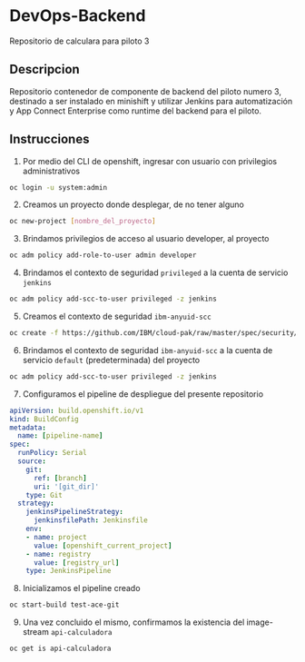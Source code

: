# DevOps-Backend
Repositorio de calculara para piloto 3

## Descripcion
Repositorio contenedor de componente de backend del piloto numero 3, destinado a ser instalado en minishift y utilizar Jenkins para automatización y App Connect Enterprise como runtime del backend para el piloto.

## Instrucciones
1. Por medio del CLI de openshift, ingresar con usuario con privilegios administrativos
 ```bash
 oc login -u system:admin
 ``` 
2. Creamos un proyecto donde desplegar, de no tener alguno
 ```bash
 oc new-project [nombre_del_proyecto]
 ``` 
3. Brindamos privilegios de acceso al usuario developer, al proyecto
```bash
oc adm policy add-role-to-user admin developer
```
4. Brindamos el contexto de seguridad `privileged` a la cuenta de servicio `jenkins`
```bash
oc adm policy add-scc-to-user privileged -z jenkins
```
5. Creamos el contexto de seguridad `ibm-anyuid-scc`
```bash
oc create -f https://github.com/IBM/cloud-pak/raw/master/spec/security/scc/ibm-anyuid-scc.yaml
```
6. Brindamos el contexto de seguridad `ibm-anyuid-scc` a la cuenta de servicio `default` (predeterminada) del proyecto
```bash
oc adm policy add-scc-to-user privileged -z jenkins
```
7. Configuramos el pipeline de despliegue del presente repositorio
```yaml
apiVersion: build.openshift.io/v1
kind: BuildConfig
metadata:
  name: [pipeline-name]
spec:
  runPolicy: Serial
  source:
    git:
      ref: [branch]
      uri: '[git_dir]'
    type: Git
  strategy:
    jenkinsPipelineStrategy:
      jenkinsfilePath: Jenkinsfile
    env:
    - name: project
      value: [openshift_current_project]
    - name: registry
      value: [registry_url]
    type: JenkinsPipeline
```
8. Inicializamos el pipeline creado
```bash
oc start-build test-ace-git
```
9. Una vez concluido el mismo, confirmamos la existencia del image-stream `api-calculadora`
```bash
oc get is api-calculadora